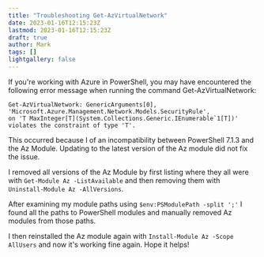 ```yaml
---
title: "Troubleshooting Get-AzVirtualNetwork"
date: 2023-01-16T12:15:23Z
lastmod: 2023-01-16T12:15:23Z
draft: true
author: Mark
tags: []
lightgallery: false
---
```

If you're working with Azure in PowerShell, you may have encountered the following error message when running the command Get-AzVirtualNetwork:

```
Get-AzVirtualNetwork: GenericArguments[0], 
'Microsoft.Azure.Management.Network.Models.SecurityRule', 
on 'T MaxInteger[T](System.Collections.Generic.IEnumerable`1[T])' 
violates the constraint of type 'T'.

```

This occurred because I of an incompatibility between PowerShell 7.1.3 and the Az Module. Updating to the latest version of the Az module did not fix the issue.

I removed all versions of the Az Module by first listing where they all were with `Get-Module Az -ListAvailable` and then removing them with `Uninstall-Module Az -AllVersions`.

After examining my module paths using `$env:PSModulePath -split ';'` I found all the paths to PowerShell modules and manually removed Az modules from those paths.

I then reinstalled the Az module again with `Install-Module Az -Scope AllUsers` and now it's working fine again. Hope it helps!
